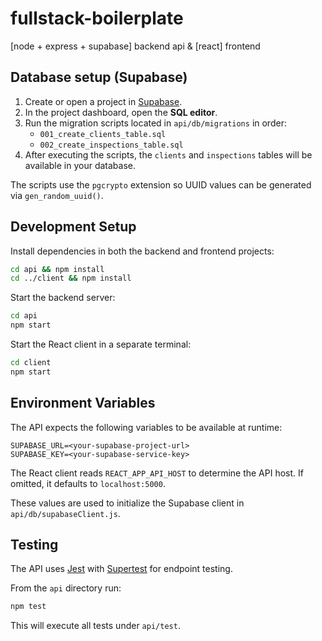# fullstack-boilerplate
[node + express + supabase] backend api & [react] frontend

## Database setup (Supabase)

1. Create or open a project in [Supabase](https://supabase.com/).
2. In the project dashboard, open the **SQL editor**.
3. Run the migration scripts located in `api/db/migrations` in order:
   - `001_create_clients_table.sql`
   - `002_create_inspections_table.sql`
4. After executing the scripts, the `clients` and `inspections` tables will be available in your database.

The scripts use the `pgcrypto` extension so UUID values can be generated via `gen_random_uuid()`.

## Development Setup

Install dependencies in both the backend and frontend projects:

```bash
cd api && npm install
cd ../client && npm install
```

Start the backend server:

```bash
cd api
npm start
```

Start the React client in a separate terminal:

```bash
cd client
npm start
```

## Environment Variables

The API expects the following variables to be available at runtime:

```
SUPABASE_URL=<your-supabase-project-url>
SUPABASE_KEY=<your-supabase-service-key>
```
The React client reads `REACT_APP_API_HOST` to determine the API host. If omitted, it defaults to `localhost:5000`.

These values are used to initialize the Supabase client in `api/db/supabaseClient.js`.

## Testing

The API uses [Jest](https://jestjs.io/) with [Supertest](https://github.com/ladjs/supertest)
for endpoint testing.

From the `api` directory run:

```bash
npm test
```

This will execute all tests under `api/test`.

